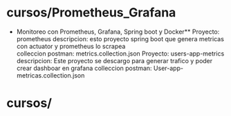 # cursos/Prometheus_Grafana 
- Monitoreo con Prometheus, Grafana, Spring boot y Docker**
	Proyecto: prometheus
	descripcion: esto proyecto spring boot que genera metricas con actuator 
	y prometheus lo scrapea    		
	colleccion postman: metrics.collection.json
	Proyecto: users-app-metrics
	descripcion: Este proyecto se descargo para generar trafico y poder crear dashboar 
	en grafana
	colleccion postman: User-app-metricas.collection.json

# cursos/ 
